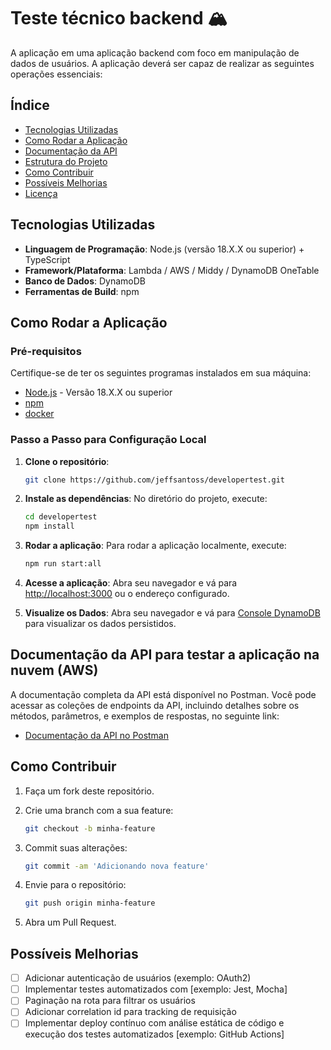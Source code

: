 
# Teste técnico backend 🏔️

A aplicação em uma aplicação backend com foco em manipulação de dados de usuários. A aplicação deverá ser capaz de realizar as seguintes operações essenciais:

## Índice

- [Tecnologias Utilizadas](#tecnologias-utilizadas)
- [Como Rodar a Aplicação](#como-rodar-a-aplicação)
- [Documentação da API](#documentação-da-api)
- [Estrutura do Projeto](#estrutura-do-projeto)
- [Como Contribuir](#como-contribuir)
- [Possíveis Melhorias](#possíveis-melhorias)
- [Licença](#licença)

## Tecnologias Utilizadas

- **Linguagem de Programação**: Node.js (versão 18.X.X ou superior) + TypeScript
- **Framework/Plataforma**: Lambda / AWS / Middy / DynamoDB OneTable
- **Banco de Dados**: DynamoDB
- **Ferramentas de Build**: npm

## Como Rodar a Aplicação

### Pré-requisitos

Certifique-se de ter os seguintes programas instalados em sua máquina:

- [Node.js](https://nodejs.org) - Versão 18.X.X ou superior
- [npm](https://www.npmjs.com)
- [docker](https://www.docker.com/)


### Passo a Passo para Configuração Local

1. **Clone o repositório**:
   ```bash
   git clone https://github.com/jeffsantoss/developertest.git
   ```

2. **Instale as dependências**:
   No diretório do projeto, execute:
   ```bash
   cd developertest
   npm install
   ```

3. **Rodar a aplicação**:
   Para rodar a aplicação localmente, execute:
   ```bash
   npm run start:all
   ```

4. **Acesse a aplicação**:
   Abra seu navegador e vá para [http://localhost:3000](http://localhost:3000) ou o endereço configurado.

5. **Visualize os Dados**:
   Abra seu navegador e vá para [Console DynamoDB](http://localhost:8001) para visualizar os dados persistidos.

## Documentação da API para testar a aplicação na nuvem (AWS)

A documentação completa da API está disponível no Postman. Você pode acessar as coleções de endpoints da API, incluindo detalhes sobre os métodos, parâmetros, e exemplos de respostas, no seguinte link:

- [Documentação da API no Postman](https://documenter.getpostman.com/view/2057801/2sAYBYepV5)

## Como Contribuir

1. Faça um fork deste repositório.
2. Crie uma branch com a sua feature:
   ```bash
   git checkout -b minha-feature
   ```
3. Commit suas alterações:
   ```bash
   git commit -am 'Adicionando nova feature'
   ```
4. Envie para o repositório:
   ```bash
   git push origin minha-feature
   ```

5. Abra um Pull Request.

## Possíveis Melhorias

- [ ] Adicionar autenticação de usuários (exemplo: OAuth2)
- [ ] Implementar testes automatizados com [exemplo: Jest, Mocha]
- [ ] Paginação na rota para filtrar os usuários
- [ ] Adicionar correlation id para tracking de requisição
- [ ] Implementar deploy contínuo com análise estática de código e execução dos testes automatizados [exemplo: GitHub Actions]